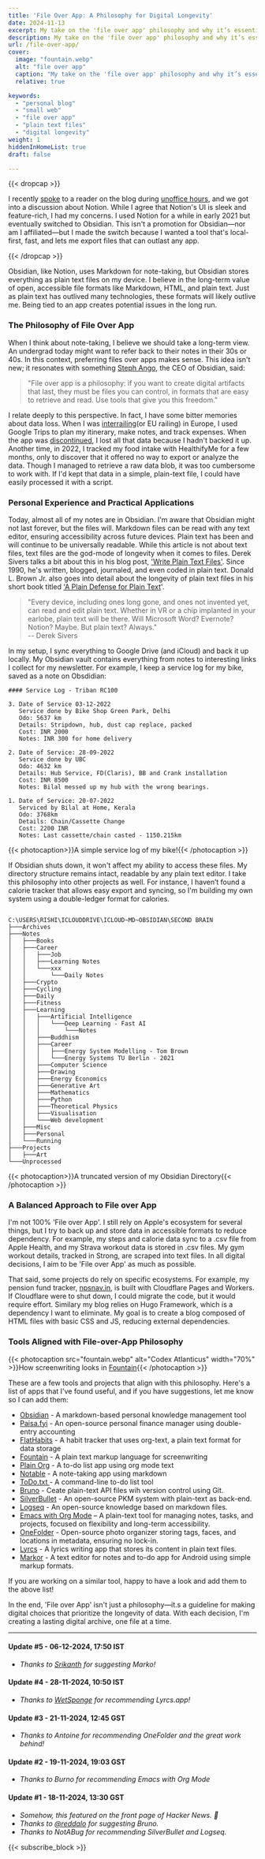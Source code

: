 ```yaml
---
title: 'File Over App: A Philosophy for Digital Longevity'
date: 2024-11-13
excerpt: My take on the 'file over app' philosophy and why it’s essential for keeping my data resilient and built to last.
description: My take on the 'file over app' philosophy and why it’s essential for keeping my data resilient and built to last.
url: /file-over-app/
cover:
  image: "fountain.webp"
  alt: "file over app"
  caption: "My take on the 'file over app' philosophy and why it’s essential for keeping my data resilient and built to last."
  relative: true

keywords:
  - "personal blog"
  - "small web"
  - "file over app"
  - "plain text files"
  - "digital longevity"
weight: 1
hiddenInHomeList: true
draft: false

---
```


{{< dropcap >}}


I recently [spoke](/meet/1) to a reader on the blog during [unoffice hours](/unoffice-hours), and we got into a discussion about Notion. While I agree that Notion's UI is sleek and feature-rich, I had my concerns. I used Notion for a while in early 2021 but eventually switched to Obsidian. This isn't a promotion for Obsidian—nor am I affiliated—but I made the switch because I wanted a tool that's local-first, fast, and lets me export files that can outlast any app.

{{< /dropcap >}}


Obsidian, like Notion, uses Markdown for note-taking, but Obsidian stores everything as plain text files on my device. I believe in the long-term value of open, accessible file formats like Markdown, HTML, and plain text. Just as plain text has outlived many technologies, these formats will likely outlive me. Being tied to an app creates potential issues in the long run.

### The Philosophy of File Over App

When I think about note-taking, I believe we should take a long-term view. An undergrad today might want to refer back to their notes in their 30s or 40s. In this context, preferring files over apps makes sense. This idea isn't new; it resonates with something [Steph Ango](https://stephango.com/file-over-app), the CEO of Obsidian, said:

>"File over app is a philosophy: if you want to create digital artifacts that last, they must be files you can control, in formats that are easy to retrieve and read. Use tools that give you this freedom."

I relate deeply to this perspective. In fact, I have some bitter memories about data loss. When I was [interrailing](https://en.wikipedia.org/wiki/Interrail)(or EU railing) in Europe, I used Google Trips to plan my itinerary, make notes, and track expenses. When the app was [discontinued](https://en.wikipedia.org/wiki/Google_Travel), I lost all that data because I hadn't backed it up. Another time, in 2022, I tracked my food intake with HealthifyMe for a few months, only to discover that it offered no way to export or analyze the data. Though I managed to retrieve a raw data blob, it was too cumbersome to work with. If I'd kept that data in a simple, plain-text file, I could have easily processed it with a script.

### Personal Experience and Practical Applications
Today, almost all of my notes are in Obsidian. I'm aware that Obsidian might not last forever, but the files will. Markdown files can be read with any text editor, ensuring accessibility across future devices. Plain text has been and will continue to be universally readable. While this article is not about text files, text files are the god-mode of longevity when it comes to files. Derek Sivers talks a bit about this in his blog post, ['Write Plain Text Files'](https://sive.rs/plaintext). Since 1990, he's written, blogged, journaled, and even coded in plain text. Donald L. Brown Jr. also goes into detail about the longevity of plain text files in his short book titled ['A Plain Defense for Plain Text](https://plaintext.bearblog.dev/a-plain-defense-for-plain-text/)'.

>"Every device, including ones long gone, and ones not invented yet, can read and edit plain text. Whether in VR or a chip implanted in your earlobe, plain text will be there. Will Microsoft Word? Evernote? Notion? Maybe. But plain text? Always."  
-- Derek Sivers


In my setup, I sync everything to Google Drive (and iCloud) and back it up locally. My Obsidian vault contains everything from notes to interesting links I collect for my newsletter. For example, I keep a service log for my bike, saved as a note on Obsdidian:


```
#### Service Log - Triban RC100

3. Date of Service 03-12-2022
   Service done by Bike Shop Green Park, Delhi
   Odo: 5637 km
   Details: Stripdown, hub, dust cap replace, packed
   Cost: INR 2000
   Notes: INR 300 for home delivery
   
2. Date of Service: 28-09-2022
   Service done by UBC
   Odo: 4632 km
   Details: Hub Service, FD(Claris), BB and Crank installation
   Cost: INR 8500
   Notes: Bilal messed up my hub with the wrong bearings.
   
1. Date of Service: 20-07-2022 
   Serviced by Bilal at Home, Kerala
   Odo: 3768km
   Details: Chain/Cassette Change
   Cost: 2200 INR
   Notes: Last cassette/chain casted - 1150.215km

```
{{< photocaption>}}A simple service log of my bike!{{< /photocaption >}}


If Obsidian shuts down, it won't affect my ability to access these files. My directory structure remains intact, readable by any plain text editor. I take this philosophy into other projects as well. For instance, I haven’t found a calorie tracker that allows easy export and syncing, so I'm building my own system using a double-ledger format for calories.




```

C:\USERS\RISHI\ICLOUDDRIVE\ICLOUD~MD~OBSIDIAN\SECOND BRAIN
├───Archives
├───Notes
│   ├───Books
│   ├───Career
│   │   ├───Job
│   │   ├───Learning Notes
│   │   └───xxx
│   │       └───Daily Notes
│   ├───Crypto
│   ├───Cycling
│   ├───Daily
│   ├───Fitness
│   ├───Learning
│   │   ├───Artificial Intelligence
│   │   │   └───Deep Learning - Fast AI
│   │   │       └───Notes
│   │   ├───Buddhism
│   │   ├───Career
│   │   │   ├───Energy System Modelling - Tom Brown
│   │   │   └───Energy Systems TU Berlin - 2021
│   │   ├───Computer Science
│   │   ├───Drawing
│   │   ├───Energy Economics
│   │   ├───Generative Art
│   │   ├───Mathematics
│   │   ├───Python
│   │   ├───Theoretical Physics
│   │   ├───Visualisation
│   │   └───Web development
│   ├───Misc
│   ├───Personal
│   └───Running
├───Projects
│   ├───Art
└───Unprocessed

```
{{< photocaption>}}A truncated version of my Obsidian Directory{{< /photocaption >}}


### A Balanced Approach to File over App
I'm not 100% 'File over App'. I still rely on Apple's ecosystem for several things, but I try to back up and store data in accessible formats to reduce dependency. For example, my steps and calorie data sync to a .csv file from Apple Health, and my Strava workout data is stored in .csv files. My gym workout details, tracked in Strong, are scraped into text files. In all digital decisions, I aim to be 'File over App' as much as possible.

That said, some projects do rely on specific ecosystems. For example, my pension fund tracker, [npsnav.in](https://npsnav.in), is built with Cloudflare Pages and Workers. If Cloudflare were to shut down, I could migrate the code, but it would require effort. Similary my blog relies on Hugo Framework, which is a dependency I want to eliminate. My goal is to create a blog composed of HTML files with basic CSS and JS, reducing external dependencies.

### Tools Aligned with File-over-App Philosophy

{{< photocaption src="fountain.webp" alt="Codex Atlanticus" width="70%" >}}How screenwriting looks in [Fountain](https://fountain.io/){{< /photocaption >}}


These are a few tools and projects that align with this philosophy. Here's a list of apps that I've found useful, and if you have suggestions, let me know so I can add them:


- [Obsidian](https://fountain.io/) - A markdown-based personal knowledge management tool
- [Paisa.fyi](https://paisa.fyi) - An open-source personal finance manager using double-entry accounting
- [FlatHabits](https://flathabits.com/) - A habit tracker that uses org-text, a plain text format for data storage
- [Fountain](https://fountain.io/) - A plain text markup language for screenwriting
- [Plain Org](https://plainorg.com/) - A to-do list app using org mode text
- [Notable](https://notable.app/) - A note-taking app using markdown
- [ToDo.txt ](http://todotxt.org/)- A command-line to-do list tool
- [Bruno](https://www.usebruno.com/manifesto) - Ceate plain-text API files wih version control using Git. 
- [SilverBullet](https://silverbullet.md/) - An open-source PKM system with plain-text as back-end.
- [Logseq](https://logseq.com/) - An open-source knowledge based on markdown files.
- [Emacs with Org Mode](https://orgmode.org/) – A plain-text tool for managing notes, tasks, and projects, focused on flexibility and long-term accessibility.
- [OneFolder](https://onefolder.app/) - Open-source photo organizer storing tags, faces, and locations in metadata, ensuring no lock-in.
- [Lyrcs](https://lyrcs.app/) - A lyrics writing app that stores its content in plain text files. 
- [Markor](https://github.com/gsantner/markor) - A text editor for notes and to-do app for Android using simple markup formats. 


If you are working on a similar tool, happy to have a look and add them to the above list!

In the end, 'File over App' isn't just a philosophy—it.s a guideline for making digital choices that prioritize the longevity of data. With each decision, I'm creating a lasting digital archive, one file at a time.

---

#### Update #5 - 06-12-2024, 17:50 IST
- _Thanks to [Srikanth](https://srikanthperinkulam.com/) for suggesting Marko!_


#### Update #4 - 28-11-2024, 10:50 IST
- _Thanks to [WetSponge](https://www.indiehackers.com/WetSponge?id=cmT3EJOZ4GVctbHWtiZh6N8ZmYF2) for recommending Lyrcs.app!_

#### Update #3 - 21-11-2024, 12:45 GST
- _Thanks to Antoine for recommending OneFolder and the great work behind!_

#### Update #2 - 19-11-2024, 19:03 GST
- _Thanks to Burno for recommending Emacs with Org Mode_

#### Update #1 - 18-11-2024, 13:30 GST

- _Somehow, this featured on the front page of Hacker News. 🎉_
- _Thanks to [@reddalo](https://news.ycombinator.com/user?id=reddalo) for suggesting Bruno._
- _Thanks to NotABug for recommending SilverBullet and Logseq._




{{< subscribe_block >}}


